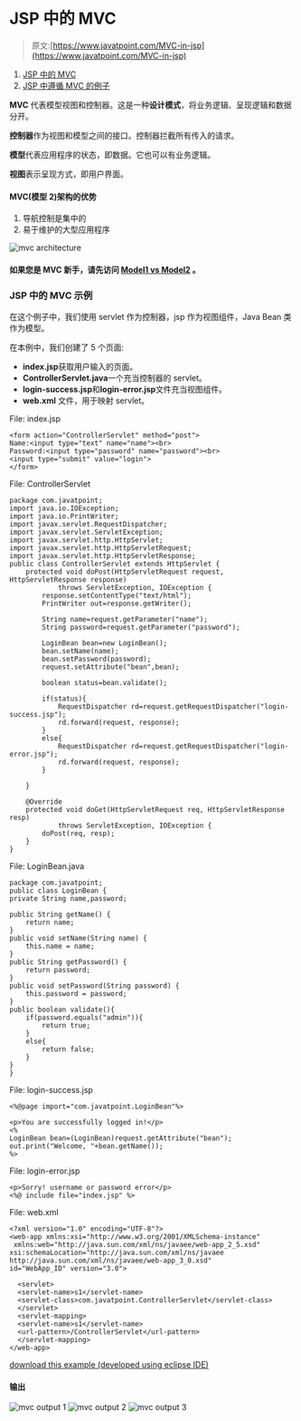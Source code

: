 # JSP 中的 MVC

> 原文:[https://www.javatpoint.com/MVC-in-jsp](https://www.javatpoint.com/MVC-in-jsp)

1.  [JSP 中的 MVC](#)
2.  [JSP 中遵循 MVC 的例子](#mvcex)

**MVC** 代表模型视图和控制器。这是一种**设计模式**，将业务逻辑、呈现逻辑和数据分开。

**控制器**作为视图和模型之间的接口。控制器拦截所有传入的请求。

**模型**代表应用程序的状态，即数据。它也可以有业务逻辑。

**视图**表示呈现方式，即用户界面。

#### MVC(模型 2)架构的优势

1.  导航控制是集中的
2.  易于维护的大型应用程序

![mvc architecture](../Images/c0d752accdcf98f51d620d77fd98552b.png)

#### 如果您是 MVC 新手，请先访问 [Model1 vs Model2](model-1-and-model-2-mvc-architecture) 。

### JSP 中的 MVC 示例

在这个例子中，我们使用 servlet 作为控制器，jsp 作为视图组件，Java Bean 类作为模型。

在本例中，我们创建了 5 个页面:

*   **index.jsp**获取用户输入的页面。
*   **ControllerServlet.java**一个充当控制器的 servlet。
*   **login-success.jsp**和**login-error.jsp**文件充当视图组件。
*   **web.xml** 文件，用于映射 servlet。

File: index.jsp

```
<form action="ControllerServlet" method="post">
Name:<input type="text" name="name"><br>
Password:<input type="password" name="password"><br>
<input type="submit" value="login">
</form>

```

File: ControllerServlet

```
package com.javatpoint;
import java.io.IOException;
import java.io.PrintWriter;
import javax.servlet.RequestDispatcher;
import javax.servlet.ServletException;
import javax.servlet.http.HttpServlet;
import javax.servlet.http.HttpServletRequest;
import javax.servlet.http.HttpServletResponse;
public class ControllerServlet extends HttpServlet {
	protected void doPost(HttpServletRequest request, HttpServletResponse response)
            throws ServletException, IOException {
		response.setContentType("text/html");
		PrintWriter out=response.getWriter();

		String name=request.getParameter("name");
		String password=request.getParameter("password");

		LoginBean bean=new LoginBean();
		bean.setName(name);
		bean.setPassword(password);
		request.setAttribute("bean",bean);

		boolean status=bean.validate();

		if(status){
			RequestDispatcher rd=request.getRequestDispatcher("login-success.jsp");
			rd.forward(request, response);
		}
		else{
			RequestDispatcher rd=request.getRequestDispatcher("login-error.jsp");
			rd.forward(request, response);
		}

	}

	@Override
	protected void doGet(HttpServletRequest req, HttpServletResponse resp)
			throws ServletException, IOException {
		doPost(req, resp);
	}
}

```

File: LoginBean.java

```
package com.javatpoint;
public class LoginBean {
private String name,password;

public String getName() {
	return name;
}
public void setName(String name) {
	this.name = name;
}
public String getPassword() {
	return password;
}
public void setPassword(String password) {
	this.password = password;
}
public boolean validate(){
	if(password.equals("admin")){
		return true;
	}
	else{
		return false;
	}
}
}

```

File: login-success.jsp

```
<%@page import="com.javatpoint.LoginBean"%>

<p>You are successfully logged in!</p>
<%
LoginBean bean=(LoginBean)request.getAttribute("bean");
out.print("Welcome, "+bean.getName());
%>

```

File: login-error.jsp

```
<p>Sorry! username or password error</p>
<%@ include file="index.jsp" %>

```

File: web.xml

```
<?xml version="1.0" encoding="UTF-8"?>
<web-app xmlns:xsi="http://www.w3.org/2001/XMLSchema-instance" 
 xmlns:web="http://java.sun.com/xml/ns/javaee/web-app_2_5.xsd" 
xsi:schemaLocation="http://java.sun.com/xml/ns/javaee http://java.sun.com/xml/ns/javaee/web-app_3_0.xsd" 
id="WebApp_ID" version="3.0">

  <servlet>
  <servlet-name>s1</servlet-name>
  <servlet-class>com.javatpoint.ControllerServlet</servlet-class>
  </servlet>
  <servlet-mapping>
  <servlet-name>s1</servlet-name>
  <url-pattern>/ControllerServlet</url-pattern>
  </servlet-mapping>
</web-app>

```

[download this example (developed using eclipse IDE)](https://static.javatpoint.com/src/jsp/mvceclipse.zip)

#### 输出

![mvc output 1](../Images/fe4d747b89cdc4004f88224210a4bd69.png) ![mvc output 2](../Images/60ef4a34a1f1cd59dad0be258061d709.png) ![mvc output 3](../Images/eae95f3a00effffc36fab307aa9fa016.png)